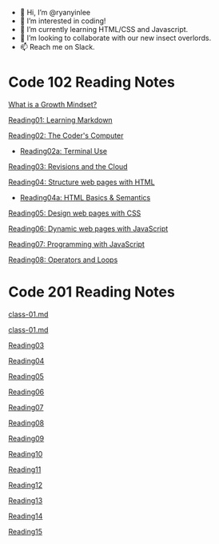- 👋 Hi, I’m @ryanyinlee
- 👀 I’m interested in coding!
- 🌱 I’m currently learning HTML/CSS and Javascript.
- 💞️ I’m looking to collaborate with our new insect overlords.
- 📫 Reach me on Slack.

# Code 102 Reading Notes

[What is a Growth Mindset?](growthmindset.md)

[Reading01: Learning Markdown](reading01.md)

[Reading02: The Coder's Computer](reading02.md)
- [Reading02a: Terminal Use](reading02a.html)

[Reading03: Revisions and the Cloud](reading03.md)

[Reading04: Structure web pages with HTML](reading04.md)
- [Reading04a: HTML Basics & Semantics](reading04a.md)

[Reading05: Design web pages with CSS](reading05.md)

[Reading06: Dynamic web pages with JavaScript](reading06.md)

[Reading07: Programming with JavaScript](reading07.md)

[Reading08: Operators and Loops](reading08.md)

# Code 201 Reading Notes

[class-01.md](class-01.md)

[class-01.md](class-02.md)

[Reading03](reading20103.md)

[Reading04](reading20104.md)

[Reading05](reading20105.md)

[Reading06](reading20106.md)

[Reading07](reading20107.md)

[Reading08](reading20108.md)

[Reading09](reading20109.md)

[Reading10](reading20110.md)

[Reading11](reading20111.md)

[Reading12](reading20112.md)

[Reading13](reading20113.md)

[Reading14](reading20114.md)

[Reading15](reading20115.md)



<!---
ryanyinlee/ryanyinlee is a ✨ special ✨ repository because its `README.md` (this file) appears on your GitHub profile.
You can click the Preview link to take a look at your changes.
--->
